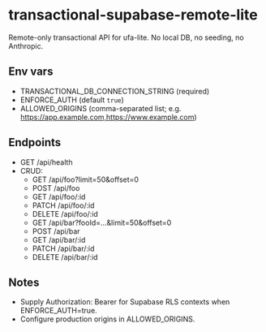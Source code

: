 # transactional-supabase-remote-lite

Remote-only transactional API for ufa-lite. No local DB, no seeding, no Anthropic.

## Env vars
- TRANSACTIONAL_DB_CONNECTION_STRING (required)
- ENFORCE_AUTH (default `true`)
- ALLOWED_ORIGINS (comma-separated list; e.g. https://app.example.com,https://www.example.com)

## Endpoints
- GET /api/health
- CRUD:
  - GET /api/foo?limit=50&offset=0
  - POST /api/foo
  - GET /api/foo/:id
  - PATCH /api/foo/:id
  - DELETE /api/foo/:id
  - GET /api/bar?fooId=...&limit=50&offset=0
  - POST /api/bar
  - GET /api/bar/:id
  - PATCH /api/bar/:id
  - DELETE /api/bar/:id

## Notes
- Supply Authorization: Bearer <token> for Supabase RLS contexts when ENFORCE_AUTH=true.
- Configure production origins in ALLOWED_ORIGINS.
